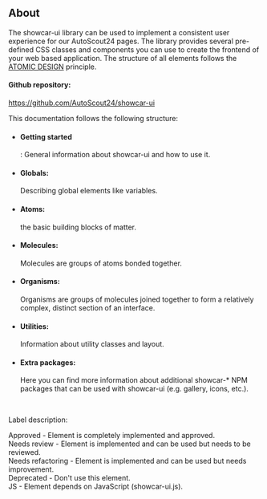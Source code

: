 <h2>About</h2>
The showcar-ui library can be used to implement a consistent user experience for our AutoScout24 pages.
The library provides several pre-defined CSS classes and components you can use to create the frontend of your web based application.
The structure of all elements follows the <a href="http://bradfrost.com/blog/post/atomic-web-design/" target="_blank">ATOMIC DESIGN</a> principle.

<h4>Github repository:</h4> <a href="https://github.com/AutoScout24/showcar-ui" target:"_blank">https://github.com/AutoScout24/showcar-ui</a>

<br>

This documentation follows the following structure:

* <h4>Getting started</h4>: General information about showcar-ui and how to use it.
* <h4>Globals:</h4> Describing global elements like variables.
* <h4>Atoms:</h4> the basic building blocks of matter.
* <h4>Molecules:</h4> Molecules are groups of atoms bonded together.
* <h4>Organisms:</h4> Organisms are groups of molecules joined together to form a relatively complex, distinct section of an interface.
* <h4>Utilities:</h4> Information about utility classes and layout.
* <h4>Extra packages:</h4> Here you can find more information about additional showcar-* NPM packages that can be used with showcar-ui (e.g. gallery, icons, etc.).

<br>

Label description:

<span class="status approved">Approved</span> - Element is completely implemented and approved. <br>
<span class="status review">Needs review</span> - Element is implemented and can be used but needs to be reviewed. <br>
<span class="status refactor">Needs refactoring</span> - Element is implemented and can be used but needs improvement. <br>
<span class="status deprecated">Deprecated</span> - Don't use this element. <br>
<span class="status js">JS</span> - Element depends on JavaScript (showcar-ui.js).
